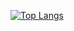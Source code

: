 [![Top Langs](https://github-readme-stats.vercel.app/api/top-langs/?username=DiegoChiodi&layout=compact&theme=dark)](https://github.com/anuraghazra/github-readme-stats)
